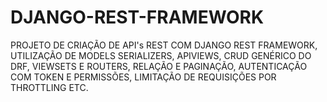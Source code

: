 # DJANGO-REST-FRAMEWORK

PROJETO DE CRIAÇÃO DE API's REST COM DJANGO REST FRAMEWORK, UTILIZAÇÃO DE MODELS SERIALIZERS, APIVIEWS, CRUD GENÉRICO DO DRF, VIEWSETS E ROUTERS, RELAÇÃO E PAGINAÇÃO, AUTENTICAÇÃO
COM TOKEN E PERMISSÕES, LIMITAÇÃO DE REQUISIÇÕES POR THROTTLING ETC.
